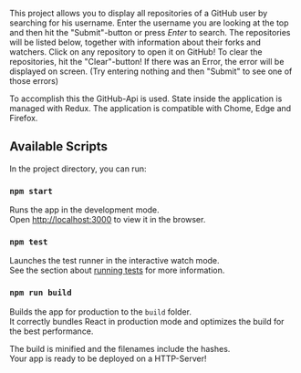 This project allows you to display all repositories of a GitHub user by searching for his username.
Enter the username you are looking at the top and then hit the "Submit"-button or press _Enter_ to search.
The repositories will be listed below, together with information about their forks and watchers.
Click on any repository to open it on GitHub!
To clear the repositories, hit the "Clear"-button!
If there was an Error, the error will be displayed on screen. (Try entering nothing and then "Submit" to see one of those errors)

To accomplish this the GitHub-Api is used.
State inside the application is managed with Redux.
The application is compatible with Chome, Edge and Firefox.

## Available Scripts

In the project directory, you can run:

### `npm start`

Runs the app in the development mode.<br />
Open [http://localhost:3000](http://localhost:3000) to view it in the browser.

### `npm test`

Launches the test runner in the interactive watch mode.<br />
See the section about [running tests](https://facebook.github.io/create-react-app/docs/running-tests) for more information.

### `npm run build`

Builds the app for production to the `build` folder.<br />
It correctly bundles React in production mode and optimizes the build for the best performance.

The build is minified and the filenames include the hashes.<br />
Your app is ready to be deployed on a HTTP-Server!

